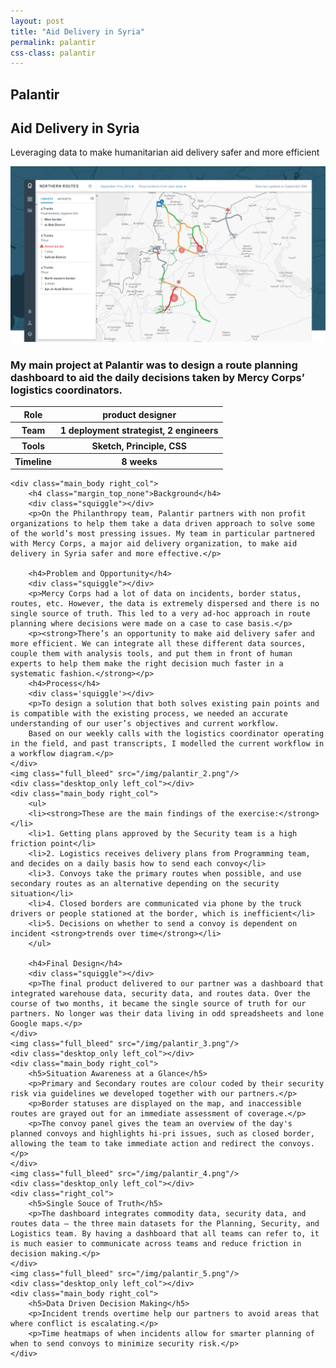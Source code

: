 ```yaml
---
layout: post
title: "Aid Delivery in Syria"
permalink: palantir
css-class: palantir
---
```

<div class='content-wrapper'>
	<section class="intro">
		<h2>Palantir</h2>
		<div class="squiggle"></div>
		<h1>Aid Delivery in Syria</h1>
		<p>Leveraging data to make humanitarian aid delivery safer and more efficient</p>
	</section>
</div>
<img class="full_bleed cover" src="/img/palantir_1.png"/>

<div class="content-wrapper">
	<div class="summary left_col">
		<h3>My main project at Palantir was to design a route planning dashboard to aid the daily decisions taken by Mercy Corps’ logistics coordinators.</h3>
		<table>
			<tr>
				<th>Role</th>
				<th>product designer</th>
			</tr>
			<tr>
				<th>Team</th>
				<th>1 deployment strategist, 2 engineers</th>
			</tr>
			<tr>
				<th>Tools</th>
				<th>Sketch, Principle, CSS</th>
			</tr>
			<tr>
				<th>Timeline</th>
				<th>8 weeks</th>
			</tr>
		</table>
	</div>

	<div class="main_body right_col">
		<h4 class="margin_top_none">Background</h4>
		<div class="squiggle"></div>
		<p>On the Philanthropy team, Palantir partners with non profit organizations to help them take a data driven approach to solve some of the world’s most pressing issues. My team in particular partnered with Mercy Corps, a major aid delivery organization, to make aid delivery in Syria safer and more effective.</p>

		<h4>Problem and Opportunity</h4>
		<div class="squiggle"></div>
		<p>Mercy Corps had a lot of data on incidents, border status, routes, etc. However, the data is extremely dispersed and there is no single source of truth. This led to a very ad-hoc approach in route planning where decisions were made on a case to case basis.</p>
		<p><strong>There’s an opportunity to make aid delivery safer and more efficient. We can integrate all these different data sources, couple them with analysis tools, and put them in front of human experts to help them make the right decision much faster in a systematic fashion.</strong></p>
		<h4>Process</h4>
		<div class='squiggle'></div>
		<p>To design a solution that both solves existing pain points and is compatible with the existing process, we needed an accurate understanding of our user’s objectives and current workflow.
		Based on our weekly calls with the logistics coordinator operating in the field, and past transcripts, I modelled the current workflow in a workflow diagram.</p>
	</div>
	<img class="full_bleed" src="/img/palantir_2.png"/>
	<div class="desktop_only left_col"></div>
	<div class="main_body right_col">
		<ul>
		<li><strong>These are the main findings of the exercise:</strong></li>
		<li>1. Getting plans approved by the Security team is a high friction point</li>
		<li>2. Logistics receives delivery plans from Programming team, and decides on a daily basis how to send each convoy</li>
		<li>3. Convoys take the primary routes when possible, and use secondary routes as an alternative depending on the security situation</li>
		<li>4. Closed borders are communicated via phone by the truck drivers or people stationed at the border, which is inefficient</li>
		<li>5. Decisions on whether to send a convoy is dependent on incident <strong>trends over time</strong></li>
		</ul>

		<h4>Final Design</h4>
		<div class="squiggle"></div>
		<p>The final product delivered to our partner was a dashboard that integrated warehouse data, security data, and routes data. Over the course of two months, it became the single source of truth for our partners. No longer was their data living in odd spreadsheets and lone Google maps.</p>
	</div>
	<img class="full_bleed" src="/img/palantir_3.png"/>
	<div class="desktop_only left_col"></div>
	<div class="main_body right_col">
		<h5>Situation Awareness at a Glance</h5>
		<p>Primary and Secondary routes are colour coded by their security risk via guidelines we developed together with our partners.</p>
		<p>Border statuses are displayed on the map, and inaccessible routes are grayed out for an immediate assessment of coverage.</p>
		<p>The convoy panel gives the team an overview of the day's planned convoys and highlights hi-pri issues, such as closed border, allowing the team to take immediate action and redirect the convoys.</p>
	</div>
	<img class="full_bleed" src="/img/palantir_4.png"/>
	<div class="desktop_only left_col"></div>
	<div class="right_col">
		<h5>Single Souce of Truth</h5>
		<p>The dashboard integrates commodity data, security data, and routes data – the three main datasets for the Planning, Security, and Logistics team. By having a dashboard that all teams can refer to, it is much easier to communicate across teams and reduce friction in decision making.</p>
	</div>
	<img class="full_bleed" src="/img/palantir_5.png"/>
	<div class="desktop_only left_col"></div>
	<div class="main_body right_col">
		<h5>Data Driven Decision Making</h5>
		<p>Incident trends overtime help our partners to avoid areas that where conflict is escalating.</p>
		<p>Time heatmaps of when incidents allow for smarter planning of when to send convoys to minimize security risk.</p>
	</div>

</div>

